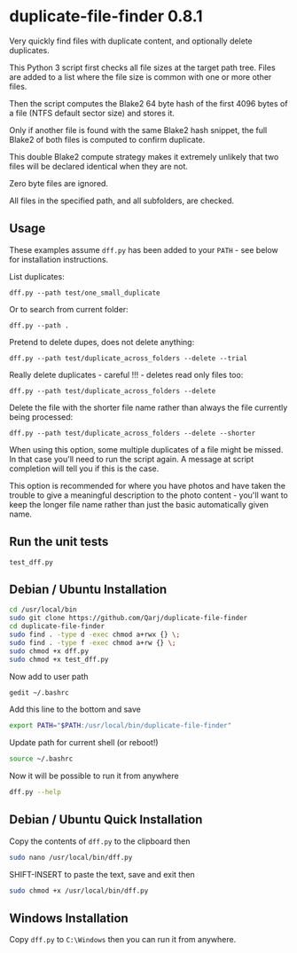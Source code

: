 # duplicate-file-finder 0.8.1

Very quickly find files with duplicate content, and optionally delete duplicates.

This Python 3 script first checks all file sizes at the target path tree.
Files are added to a list where the file size is common with one or more other files.

Then the script computes the Blake2 64 byte hash of the first 4096 bytes of a file (NTFS default sector size) and stores it.

Only if another file is found with the same Blake2 hash snippet, the full Blake2 of both files is computed to confirm duplicate.

This double Blake2 compute strategy makes it extremely unlikely that two files will be declared identical when they are not.

Zero byte files are ignored.

All files in the specified path, and all subfolders, are checked.

## Usage

These examples assume `dff.py` has been added to your `PATH` - see below for installation instructions.

List duplicates:

```
dff.py --path test/one_small_duplicate
```

Or to search from current folder:

```
dff.py --path .
```

Pretend to delete dupes, does not delete anything:

```
dff.py --path test/duplicate_across_folders --delete --trial
```

Really delete duplicates - careful !!! - deletes read only files too:

```
dff.py --path test/duplicate_across_folders --delete
```

Delete the file with the shorter file name rather than always the file currently being processed:

```
dff.py --path test/duplicate_across_folders --delete --shorter
```

When using this option, some multiple duplicates of a file might be missed. In that case you'll need to run
the script again. A message at script completion will tell you if this is the case.

This option is recommended for where you have photos and have taken the trouble to give a meaningful description
to the photo content - you'll want to keep the longer file name rather than just the basic automatically given name.

## Run the unit tests

```
test_dff.py
```

## Debian / Ubuntu Installation

```bash
cd /usr/local/bin
sudo git clone https://github.com/Qarj/duplicate-file-finder
cd duplicate-file-finder
sudo find . -type d -exec chmod a+rwx {} \;
sudo find . -type f -exec chmod a+rw {} \;
sudo chmod +x dff.py
sudo chmod +x test_dff.py
```

Now add to user path

```bash
gedit ~/.bashrc
```

Add this line to the bottom and save

```bash
export PATH="$PATH:/usr/local/bin/duplicate-file-finder"
```

Update path for current shell (or reboot!)

```bash
source ~/.bashrc
```

Now it will be possible to run it from anywhere

```bash
dff.py --help
```

## Debian / Ubuntu Quick Installation

Copy the contents of `dff.py` to the clipboard then

```bash
sudo nano /usr/local/bin/dff.py
```

SHIFT-INSERT to paste the text, save and exit then

```bash
sudo chmod +x /usr/local/bin/dff.py
```

## Windows Installation

Copy `dff.py` to `C:\Windows` then you can run it from anywhere.
